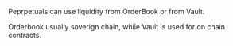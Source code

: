 

Peprpetuals can use liquidity from OrderBook or from Vault.

Orderbook usually soverign chain, while Vault is used for on chain contracts.


